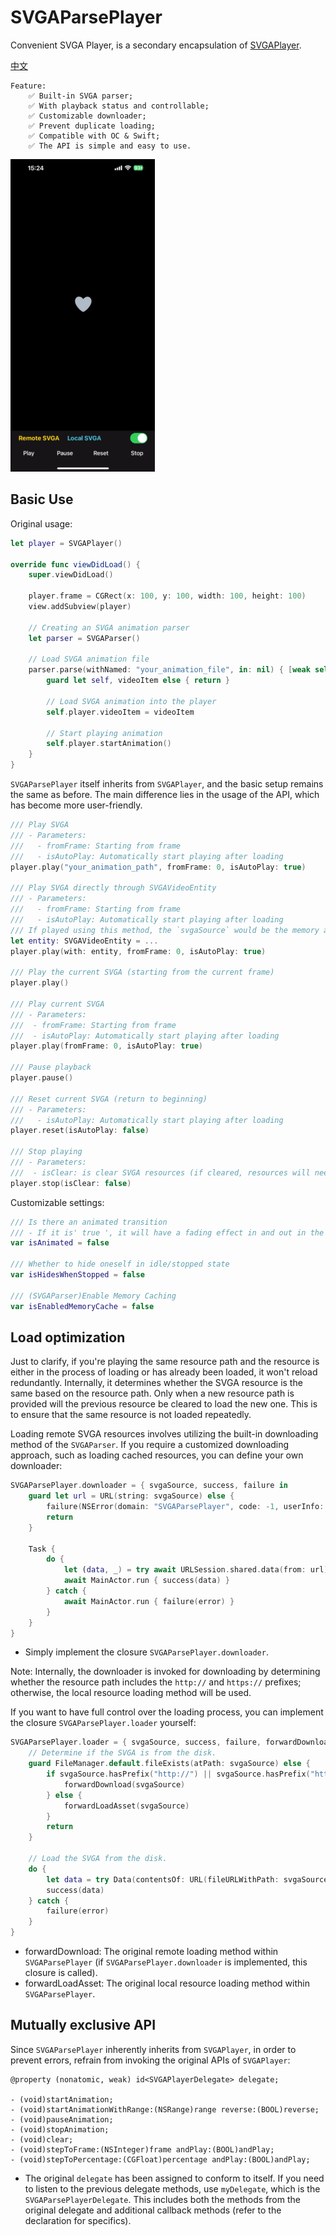 # SVGAParsePlayer

Convenient SVGA Player, is a secondary encapsulation of [SVGAPlayer](https://github.com/svga/SVGAPlayer-iOS).

[中文](https://juejin.cn/spost/7270698918286147620)

    Feature:
        ✅ Built-in SVGA parser;
        ✅ With playback status and controllable;
        ✅ Customizable downloader;
        ✅ Prevent duplicate loading;
        ✅ Compatible with OC & Swift;
        ✅ The API is simple and easy to use.

![example](https://github.com/Rogue24/JPCover/raw/master/SVGAParsePlayer_Demo/example.gif)

## Basic Use

Original usage:

```swift
let player = SVGAPlayer()

override func viewDidLoad() {
    super.viewDidLoad()
    
    player.frame = CGRect(x: 100, y: 100, width: 100, height: 100)
    view.addSubview(player)

    // Creating an SVGA animation parser
    let parser = SVGAParser()
    
    // Load SVGA animation file
    parser.parse(withNamed: "your_animation_file", in: nil) { [weak self] videoItem in
        guard let self, videoItem else { return }
        
        // Load SVGA animation into the player
        self.player.videoItem = videoItem
        
        // Start playing animation
        self.player.startAnimation()
    }
}
```

`SVGAParsePlayer` itself inherits from `SVGAPlayer`, and the basic setup remains the same as before. The main difference lies in the usage of the API, which has become more user-friendly.

```swift
/// Play SVGA
/// - Parameters:
///   - fromFrame: Starting from frame
///   - isAutoPlay: Automatically start playing after loading
player.play("your_animation_path", fromFrame: 0, isAutoPlay: true)

/// Play SVGA directly through SVGAVideoEntity
/// - Parameters:
///   - fromFrame: Starting from frame
///   - isAutoPlay: Automatically start playing after loading
/// If played using this method, the `svgaSource` would be the memory address of the `entity` object.
let entity: SVGAVideoEntity = ...
player.play(with: entity, fromFrame: 0, isAutoPlay: true)

/// Play the current SVGA (starting from the current frame)
player.play()

/// Play current SVGA
/// - Parameters:
///  - fromFrame: Starting from frame
///  - isAutoPlay: Automatically start playing after loading
player.play(fromFrame: 0, isAutoPlay: true)

/// Pause playback
player.pause()

/// Reset current SVGA (return to beginning)
/// - Parameters:
///   - isAutoPlay: Automatically start playing after loading
player.reset(isAutoPlay: false)

/// Stop playing
/// - Parameters:
///  - isClear: is clear SVGA resources (if cleared, resources will need to be reloaded for next playback)
player.stop(isClear: false)
```

Customizable settings:

```swift
/// Is there an animated transition
/// - If it is' true ', it will have a fading effect in and out in the scene of' replacing SVGA 'and' playing/stopping '
var isAnimated = false

/// Whether to hide oneself in idle/stopped state
var isHidesWhenStopped = false

/// (SVGAParser)Enable Memory Caching 
var isEnabledMemoryCache = false
```

## Load optimization

Just to clarify, if you're playing the same resource path and the resource is either in the process of loading or has already been loaded, it won't reload redundantly. Internally, it determines whether the SVGA resource is the same based on the resource path. Only when a new resource path is provided will the previous resource be cleared to load the new one. This is to ensure that the same resource is not loaded repeatedly.

Loading remote SVGA resources involves utilizing the built-in downloading method of the `SVGAParser`. If you require a customized downloading approach, such as loading cached resources, you can define your own downloader:

```swift
SVGAParsePlayer.downloader = { svgaSource, success, failure in
    guard let url = URL(string: svgaSource) else {
        failure(NSError(domain: "SVGAParsePlayer", code: -1, userInfo: [NSLocalizedDescriptionKey: "Error SVGA Path"]))
        return
    }
    
    Task {
        do {
            let (data, _) = try await URLSession.shared.data(from: url)
            await MainActor.run { success(data) }
        } catch {
            await MainActor.run { failure(error) }
        }
    }
}
```
- Simply implement the closure `SVGAParsePlayer.downloader`.

Note: Internally, the downloader is invoked for downloading by determining whether the resource path includes the `http://` and `https://` prefixes; otherwise, the local resource loading method will be used.

If you want to have full control over the loading process, you can implement the closure `SVGAParsePlayer.loader` yourself:
```swift
SVGAParsePlayer.loader = { svgaSource, success, failure, forwardDownload, forwardLoadAsset in
    // Determine if the SVGA is from the disk.
    guard FileManager.default.fileExists(atPath: svgaSource) else {
        if svgaSource.hasPrefix("http://") || svgaSource.hasPrefix("https://") {
            forwardDownload(svgaSource)
        } else {
            forwardLoadAsset(svgaSource)
        }
        return
    }
    
    // Load the SVGA from the disk.
    do {
        let data = try Data(contentsOf: URL(fileURLWithPath: svgaSource))
        success(data)
    } catch {
        failure(error)
    }
}
```
- forwardDownload: The original remote loading method within `SVGAParsePlayer` (if `SVGAParsePlayer.downloader` is implemented, this closure is called).
- forwardLoadAsset: The original local resource loading method within `SVGAParsePlayer`.

## Mutually exclusive API

Since `SVGAParsePlayer` inherently inherits from `SVGAPlayer`, in order to prevent errors, refrain from invoking the original APIs of `SVGAPlayer`:

```objc
@property (nonatomic, weak) id<SVGAPlayerDelegate> delegate;

- (void)startAnimation;
- (void)startAnimationWithRange:(NSRange)range reverse:(BOOL)reverse;
- (void)pauseAnimation;
- (void)stopAnimation;
- (void)clear;
- (void)stepToFrame:(NSInteger)frame andPlay:(BOOL)andPlay;
- (void)stepToPercentage:(CGFloat)percentage andPlay:(BOOL)andPlay;
```
- The original `delegate` has been assigned to conform to itself. If you need to listen to the previous delegate methods, use `myDelegate`, which is the `SVGAParsePlayerDelegate`. This includes both the methods from the original delegate and additional callback methods (refer to the declaration for specifics).
